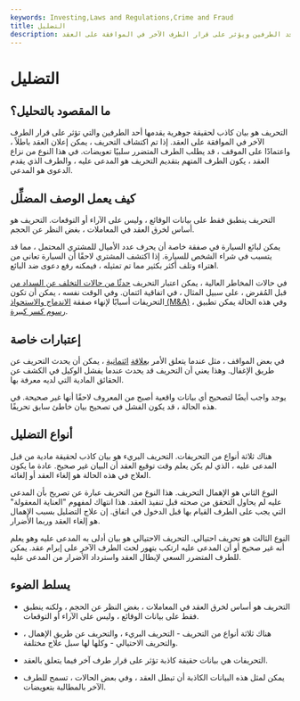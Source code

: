 ```yaml
---
keywords: Investing,Laws and Regulations,Crime and Fraud
title: التضليل
description: التحريف هو بيان كاذب للحقيقة يقدمه أحد الطرفين ويؤثر على قرار الطرف الآخر في الموافقة على العقد.
---
```


# التضليل
## ما المقصود بالتحليل؟

التحريف هو بيان كاذب لحقيقة جوهرية يقدمها أحد الطرفين والتي تؤثر على قرار الطرف الآخر في الموافقة على العقد. إذا تم اكتشاف التحريف ، يمكن إعلان العقد باطلاً ، واعتمادًا على الموقف ، قد يطلب الطرف المتضرر سلبيًا تعويضات. في هذا النوع من نزاع العقد ، يكون الطرف المتهم بتقديم التحريف هو المدعى عليه ، والطرف الذي يقدم الدعوى هو المدعي.

## كيف يعمل الوصف المضلِّل

التحريف ينطبق فقط على بيانات الوقائع ، وليس على الآراء أو التوقعات. التحريف هو أساس لخرق العقد في المعاملات ، بغض النظر عن الحجم.

يمكن لبائع السيارة في صفقة خاصة أن يحرف عدد الأميال للمشتري المحتمل ، مما قد يتسبب في شراء الشخص للسيارة. إذا اكتشف المشتري لاحقًا أن السيارة تعاني من اهتراء وتلف أكثر بكثير مما تم تمثيله ، فيمكنه رفع دعوى ضد البائع.

في حالات المخاطر العالية ، يمكن اعتبار التحريف [حدثًا من حالات التخلف عن السداد من](/event-of-default) قبل المُقرض ، على سبيل المثال ، في اتفاقية ائتمان. وفي الوقت نفسه ، يمكن أن تكون التحريفات أسبابًا لإنهاء صفقة [الاندماج والاستحواذ (M&A)](/mergersandacquisitions) ، وفي هذه الحالة يمكن تطبيق [رسوم كسر كبيرة](/breakfee).

## إعتبارات خاصة

في بعض المواقف ، مثل عندما يتعلق الأمر [بعلاقة](/fiduciary) [ائتمانية](/fiduciary) ، يمكن أن يحدث التحريف عن طريق الإغفال. وهذا يعني أن التحريف قد يحدث عندما يفشل الوكيل في الكشف عن الحقائق المادية التي لديه معرفة بها.

يوجد واجب أيضًا لتصحيح أي بيانات واقعية أصبح من المعروف لاحقًا أنها غير صحيحة. في هذه الحالة ، قد يكون الفشل في تصحيح بيان خاطئ سابق تحريفًا.

## أنواع التضليل

هناك ثلاثة أنواع من التحريفات. التحريف البريء هو بيان كاذب لحقيقة مادية من قبل المدعى عليه ، الذي لم يكن يعلم وقت توقيع العقد أن البيان غير صحيح. عادة ما يكون العلاج في هذه الحالة هو إلغاء العقد أو إلغائه.

النوع الثاني هو الإهمال التحريف. هذا النوع من التحريف عبارة عن تصريح بأن المدعى عليه لم يحاول التحقق من صحته قبل تنفيذ العقد. هذا انتهاك لمفهوم "العناية المعقولة" التي يجب على الطرف القيام بها قبل الدخول في اتفاق. إن علاج التضليل بسبب الإهمال هو إلغاء العقد وربما الأضرار.

النوع الثالث هو تحريف احتيالي. التحريف الاحتيالي هو بيان أدلى به المدعى عليه وهو يعلم أنه غير صحيح أو أن المدعى عليه ارتكب بتهور لحث الطرف الآخر على إبرام عقد. يمكن للطرف المتضرر السعي لإبطال العقد واسترداد الأضرار من المدعى عليه.

## يسلط الضوء

- التحريف هو أساس لخرق العقد في المعاملات ، بغض النظر عن الحجم ، ولكنه ينطبق فقط على بيانات الوقائع ، وليس على الآراء أو التوقعات.

- هناك ثلاثة أنواع من التحريف - التحريف البريء ، والتحريف عن طريق الإهمال ، والتحريف الاحتيالي - وكلها لها سبل علاج مختلفة.

- التحريفات هي بيانات حقيقة كاذبة تؤثر على قرار طرف آخر فيما يتعلق بالعقد.

- يمكن لمثل هذه البيانات الكاذبة أن تبطل العقد ، وفي بعض الحالات ، تسمح للطرف الآخر بالمطالبة بتعويضات.

